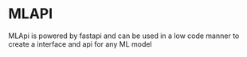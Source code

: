 # MLAPI 

MLApi is powered by fastapi and can be used in a low code manner to create a interface and api for any ML model 


